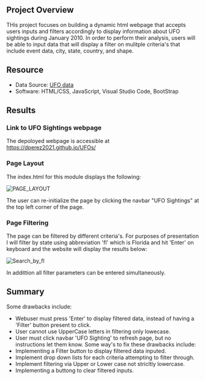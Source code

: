 
## Project Overview

THis project focuses on building a dynamic html webpage that accepts users inputs and filters accordingly to display information about UFO sightings during January 2010.
In order to perform their analysis, users will be able to input data that will display a filter on mulitple criteria's that include event data, city, state, country, and shape.

## Resource
- Data Source:  [UFO data](https://github.com/dperez2021/UFOs/blob/main/static/js/data.js)
- Software: HTML/CSS, JavaScript, Visual Studio Code, BootStrap

## Results

### Link to UFO Sightings webpage

The depoloyed webpage is accessible at https://dperez2021.github.io/UFOs/

### Page Layout

The index.html for this module displays the following:

![PAGE_LAYOUT](https://user-images.githubusercontent.com/88256967/138566690-7db53af5-4ca0-4783-a66d-5aa0148ad6a3.PNG)

The user can re-initialize the page by clicking the navbar "UFO Sightings" at the top left corner of the page.

### Page Filtering

The page can be filtered by different criteria's. For purposes of presentation I will filter by state using abbreviation 'fl' which is Florida and hit 'Enter' on keyboard and the website will display the results below:

![Search_by_fl](https://user-images.githubusercontent.com/88256967/138566751-0eb4c72e-2bdd-4b01-8107-b3a99b9631ea.PNG)

In addittion all filter parameters can be entered simultaneously.

## Summary

Some drawbacks include:
  - Webuser must press 'Enter' to display filtered data, instead of having a 'Filter' button present to click.
  - User cannot use UpperCase letters in filtering only lowecase.
  - User must click navbar 'UFO Sighting' to refresh page, but no instructions let them know.
Some way's to fix these drawbacks include:
  - Implementing a Filter button to display filtered data inputed.
  - Implement drop down lists for each criteria attempting to filter through.
  - Implement filtering via Upper or Lower case not stricltly lowercase.
  - Implementing a buttong to clear filtered inputs.
